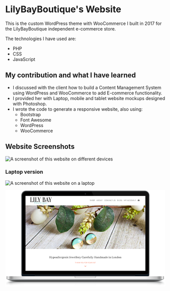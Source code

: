 # LilyBayBoutique's Website

This is the custom WordPress theme with WooCommerce I built in 2017 for the LilyBayBoutique independent e-commerce store.

The technologies I have used are:

* PHP
* CSS
* JavaScript


## My contribution and what I have learned

* I discussed with the client how to build a Content Management System using WordPress and WooCommerce to add E-commerce functionality.
* I provided her with Laptop, mobile and tablet website mockups designed with Photoshop.
* I wrote the code to generate a responsive website, also using:
  * Bootstrap
  * Font Awesome
  * WordPress
  * WooCommerce


## Website Screenshots
<space><space>

![A screenshot of this website on different devices](assets/img/lily-case-study.jpg)

### Laptop version

![A screenshot of this website on a laptop](lilybayboutique-theme/assets/img/lily-laptop.png)

![A screenshot of this website on a Macintosh laptop](lilybayboutique-theme/assets/img/lily-mac.png)














